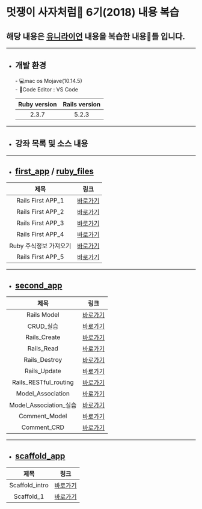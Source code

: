 # 멋쟁이 사자처럼🦁 6기(2018) 내용 복습

## 해당 내용은 [유니라이언](https://uni.likelion.org) 내용을 복습한 내용📝들 입니다.
---
* <h2>개발 환경</h2>
    - 💻mac os Mojave(10.14.5)<br>
    - 📝Code Editor : VS Code

    |Ruby version | Rails version |
    |:--------:|:--------:|
    | 2.3.7 | 5.2.3|
---
* ## 강좌 목록 및 소스 내용
---
* ## [first_app](https://github.com/devsungmin/Ruby-Project/tree/master/first_app) / [ruby_files](https://github.com/devsungmin/Ruby-Project/tree/master/ruby_files)
|제목 | 링크 |
|:--------:|:--------:|
|Rails First APP_1 | [바로가기](https://uni.likelion.org/lectures/10) |
|Rails First APP_2 | [바로가기](https://uni.likelion.org/lectures/11) |
|Rails First APP_3 | [바로가기](https://uni.likelion.org/lectures/12) |
|Rails First APP_4 | [바로가기](https://uni.likelion.org/lectures/13) |
|Ruby 주식정보 가져오기 | [바로가기](https://uni.likelion.org/lectures/14) |
|Rails First APP_5 | [바로가기](https://uni.likelion.org/lectures/16) |
---
* ## [second_app](https://github.com/devsungmin/Ruby-Project/tree/master/second_app)
|제목 | 링크 |
|:--------:|:--------:|
|Rails Model | [바로가기](https://uni.likelion.org/lectures/17) |
|CRUD_실습 | [바로가기](https://uni.likelion.org/lectures/18) |
|Rails_Create | [바로가기](https://uni.likelion.org/lectures/19) |
|Rails_Read | [바로가기](https://uni.likelion.org/lectures/20) |
|Rails_Destroy | [바로가기](https://uni.likelion.org/lectures/21) |
|Rails_Update| [바로가기](https://uni.likelion.org/lectures/22) |
|Rails_RESTful_routing | [바로가기](https://uni.likelion.org/lectures/23) |
|Model_Association | [바로가기](https://uni.likelion.org/lectures/24) |
|Model_Association_실습 | [바로가기](https://uni.likelion.org/lectures/25) |
|Comment_Model| [바로가기](https://uni.likelion.org/lectures/26) |
|Comment_CRD | [바로가기](https://uni.likelion.org/lectures/27) |
---
* ## [scaffold_app](https://github.com/devsungmin/Ruby-Project/tree/master/scaffold_app)
|제목 | 링크 |
|:--------:|:--------:|
|Scaffold_intro | [바로가기](https://uni.likelion.org/lectures/28) |
|Scaffold_1 | [바로가기](https://uni.likelion.org/lectures/29) |